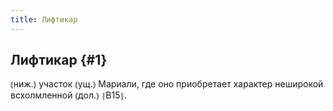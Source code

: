 ```yaml
---
title: Лифтикар
---
```

## Лифтикар {#1}

⦅ниж.⦆ участок ⦅ущ.⦆ Мариали, где оно приобретает характер неширокой всхолмленной ⦅дол.⦆ ⦃В15⦄.
